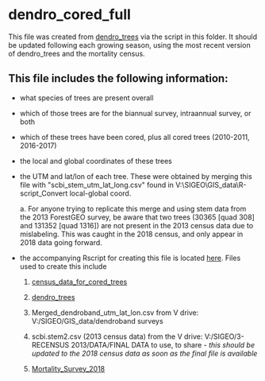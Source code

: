 # dendro_cored_full

This file was created from [dendro_trees](https://github.com/SCBI-ForestGEO/Dendrobands/blob/master/data/dendro_trees.csv) via the script in this folder. It should be updated following each growing season, using the most recent version of dendro_trees and the mortality census.

## This file includes the following information:

- what species of trees are present overall

- which of those trees are for the biannual survey, intraannual survey, or both

- which of these trees have been cored, plus all cored trees (2010-2011, 2016-2017)

- the local and global coordinates of these trees

- the UTM and lat/lon of each tree. These were obtained by merging this file with "scbi_stem_utm_lat_long.csv" found in V:\SIGEO\GIS_data\R-script_Convert local-global coord.

    a. For anyone trying to replicate this merge and using stem data from the 2013 ForestGEO survey, be aware that two trees (30365 [quad 308] and 131352 [quad 1316]) are not present in the 2013 census data due to mislabeling. This was caught in the 2018 census, and only appear in 2018 data going forward.

- the accompanying Rscript for creating this file is located [here](https://github.com/SCBI-ForestGEO/Dendrobands/blob/master/Rscripts/cored_trees.R). Files used to create this include
    1. [census_data_for_cored_trees](https://github.com/EcoClimLab/climate_sensitivity_cores/blob/master/data/census_data_for_cored_trees.csv)
    
    2. [dendro_trees](https://github.com/SCBI-ForestGEO/Dendrobands/blob/master/data/dendro_trees.csv)
    
    3. Merged_dendroband_utm_lat_lon.csv from V drive: V:/SIGEO/GIS_data/dendroband surveys
    
    4. scbi.stem2.csv (2013 census data) from the V drive: V:/SIGEO/3-RECENSUS 2013/DATA/FINAL DATA to use, to share
    *- this should be updated to the 2018 census data as soon as the final file is available*
    
    5. [Mortality_Survey_2018](https://github.com/EcoClimLab/SCBI-ForestGEO-Data_private/blob/master/SCBI_mortality/raw%20data/Mortality_Survey_2018.csv)
